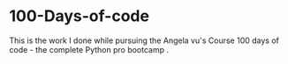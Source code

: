 # 100-Days-of-code
This is the work I done while pursuing the Angela vu's Course 100 days of code - the complete Python pro bootcamp .
